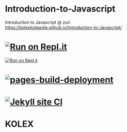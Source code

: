 # Introduction-to-Javascript
Introduction to Javascript @ zuri
https://kolexkolawole.github.io/Introduction-to-Javascript/

# [![Run on Repl.it](https://repl.it/badge/github/kolexkolawole/Introduction-to-Javascript)](https://repl.it/github/kolexkolawole/Introduction-to-Javascript)
[![Run on Repl.it](https://kolexkolawole.github.io/Introduction-to-Javascript)](https://kolexkolawole.github.io/Introduction-to-Javascript)


# [![pages-build-deployment](https://github.com/kolexkolawole/Introduction-to-Javascript/actions/workflows/pages/pages-build-deployment/badge.svg)](https://github.com/kolexkolawole/Introduction-to-Javascript/actions/workflows/pages/pages-build-deployment)

# [![Jekyll site CI](https://github.com/kolexkolawole/Introduction-to-Javascript/actions/workflows/jekyll.yml/badge.svg)](https://github.com/kolexkolawole/Introduction-to-Javascript/actions/workflows/jekyll.yml)

# KOLEX

